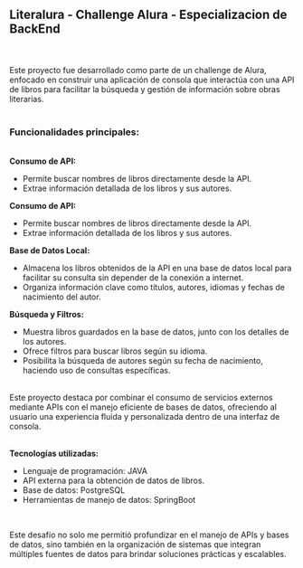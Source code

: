 <h2>Literalura - Challenge Alura - Especializacion de BackEnd</h2>
<br><br>
Este proyecto fue desarrollado como parte de un challenge de Alura, enfocado en construir una aplicación de consola que interactúa con una API de libros para facilitar la búsqueda y gestión de información sobre obras literarias.
<br><br>
<h3>Funcionalidades principales:</h3>
<br>
<strong>Consumo de API:</strong>
<ul>
  <li>Permite buscar nombres de libros directamente desde la API.</li>
  <li>Extrae información detallada de los libros y sus autores.</li>
</ul>
<strong>Consumo de API:</strong>
<ul>
  <li>Permite buscar nombres de libros directamente desde la API.</li>
  <li>Extrae información detallada de los libros y sus autores.</li>
</ul>

 <strong>Base de Datos Local:</strong>       
 <ul>
   <li>Almacena los libros obtenidos de la API en una base de datos local para facilitar su consulta sin depender de la conexión a internet.</li>
   <li>Organiza información clave como títulos, autores, idiomas y fechas de nacimiento del autor.</li>
 </ul>
 
<strong>Búsqueda y Filtros:</strong>
  <ul>
    <li>Muestra libros guardados en la base de datos, junto con los detalles de los autores.</li>
    <li>Ofrece filtros para buscar libros según su idioma.</li>
    <li>Posibilita la búsqueda de autores según su fecha de nacimiento, haciendo uso de consultas específicas.</li>
  </ul>      
<br>
Este proyecto destaca por combinar el consumo de servicios externos mediante APIs con el manejo eficiente de bases de datos, ofreciendo al usuario una experiencia fluida y personalizada dentro de una interfaz de consola.
<br><br>

<strong>Tecnologías utilizadas:</strong>
<ul>
  <li>Lenguaje de programación: JAVA</li>
  <li>API externa para la obtención de datos de libros.</li>
  <li>Base de datos: PostgreSQL</li>
  <li>Herramientas de manejo de datos: SpringBoot</li>
</ul><br>

Este desafío no solo me permitió profundizar en el manejo de APIs y bases de datos, sino también en la organización de sistemas que integran múltiples fuentes de datos para brindar soluciones prácticas y escalables.

